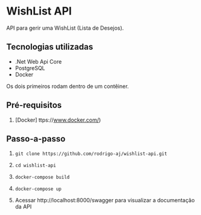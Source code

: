 # WishList API
API para gerir uma WishList (Lista de Desejos). 

## Tecnologias utilizadas
* .Net Web Api Core
* PostgreSQL
* Docker

Os dois primeiros rodam dentro de um contêiner.

## Pré-requisitos
1. [Docker] ttps://www.docker.com/)

## Passo-a-passo
1. `git clone https://github.com/rodrigo-aj/wishlist-api.git`

2. `cd wishlist-api`

3. `docker-compose build`

4. `docker-compose up`

5.  Acessar http://localhost:8000/swagger para visualizar a documentação da API
